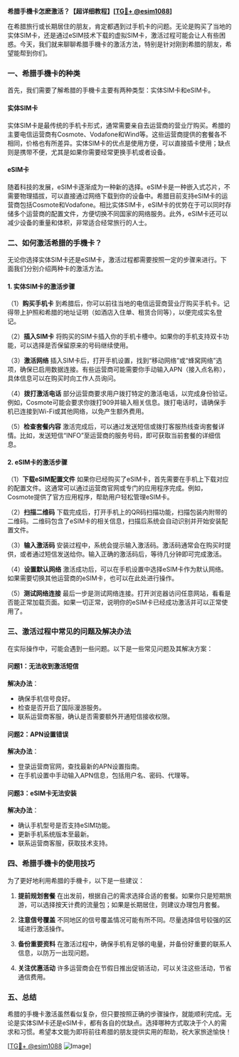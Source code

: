 **希腊手機卡怎麽激活？【超详细教程】[[TG💪+ @esim1088](https://t.me/s/esim1088)]**

在希腊旅行或长期居住的朋友，肯定都遇到过手机卡的问题。无论是购买了当地的实体SIM卡，还是通过eSIM技术下载的虚拟SIM卡，激活过程可能会让人有些困惑。今天，我们就来聊聊希腊手機卡的激活方法，特别是针对刚到希腊的朋友，希望能帮到你们。

### 一、希腊手機卡的种类

首先，我们需要了解希腊的手機卡主要有两种类型：实体SIM卡和eSIM卡。

#### 实体SIM卡
实体SIM卡是最传统的手机卡形式，通常需要亲自去运营商的营业厅购买。希腊的主要电信运营商有Cosmote、Vodafone和Wind等。这些运营商提供的套餐各不相同，价格也有所差异。实体SIM卡的优点是使用方便，可以直接插卡使用；缺点则是携带不便，尤其是如果你需要经常更换手机或者设备。

#### eSIM卡
随着科技的发展，eSIM卡逐渐成为一种新的选择。eSIM卡是一种嵌入式芯片，不需要物理插拔，可以直接通过网络下载到你的设备中。希腊目前支持eSIM卡的运营商包括Cosmote和Vodafone。相比实体SIM卡，eSIM卡的优势在于可以同时存储多个运营商的配置文件，方便切换不同国家的网络服务。此外，eSIM卡还可以减少设备的重量和体积，非常适合经常旅行的人士。

### 二、如何激活希腊的手機卡？

无论你选择实体SIM卡还是eSIM卡，激活过程都需要按照一定的步骤来进行。下面我们分别介绍两种卡的激活方法。

#### 1. 实体SIM卡的激活步骤

（1）**购买手机卡**
   到希腊后，你可以前往当地的电信运营商营业厅购买手机卡。记得带上护照和希腊的地址证明（如酒店入住单、租赁合同等），以便完成实名登记。

（2）**插入SIM卡**
   将购买的SIM卡插入你的手机卡槽中。如果你的手机支持双卡功能，可以选择是否保留原来的号码继续使用。

（3）**激活网络**
   插入SIM卡后，打开手机设置，找到“移动网络”或“蜂窝网络”选项，确保已启用数据连接。有些运营商可能需要你手动输入APN（接入点名称），具体信息可以在购买时向工作人员询问。

（4）**拨打激活电话**
   部分运营商要求用户拨打特定的激活电话，以完成身份验证。例如，Cosmote可能会要求你拨打909并输入相关信息。拨打电话时，请确保手机已连接到Wi-Fi或其他网络，以免产生额外费用。

（5）**检查套餐内容**
   激活完成后，可以通过发送短信或拨打客服热线查询套餐详情。比如，发送短信“INFO”至运营商的服务号码，即可获取当前套餐的详细信息。

#### 2. eSIM卡的激活步骤

（1）**下载eSIM配置文件**
   如果你已经购买了eSIM卡，首先需要在手机上下载对应的配置文件。这通常可以通过运营商官网或专门的应用程序完成。例如，Cosmote提供了官方应用程序，帮助用户轻松管理eSIM卡。

（2）**扫描二维码**
   下载完成后，打开手机上的QR码扫描功能，扫描包装内附带的二维码。二维码包含了eSIM卡的相关信息，扫描后系统会自动识别并开始安装配置文件。

（3）**输入激活码**
   安装过程中，系统会提示输入激活码。激活码通常会在购买时提供，或者通过短信发送给你。输入正确的激活码后，等待几分钟即可完成激活。

（4）**设置默认网络**
   激活成功后，可以在手机设置中选择eSIM卡作为默认网络。如果需要切换其他运营商的eSIM卡，也可以在此处进行操作。

（5）**测试网络连接**
   最后一步是测试网络连接。打开浏览器访问任意网站，看看是否能正常加载页面。如果一切正常，说明你的eSIM卡已经成功激活并可以正常使用了。

### 三、激活过程中常见的问题及解决办法

在实际操作中，可能会遇到一些问题。以下是一些常见问题及其解决方案：

#### 问题1：无法收到激活短信
   **解决办法**：
   - 确保手机信号良好。
   - 检查是否开启了国际漫游服务。
   - 联系运营商客服，确认是否需要额外开通短信接收权限。

#### 问题2：APN设置错误
   **解决办法**：
   - 登录运营商官网，查找最新的APN设置指南。
   - 在手机设置中手动输入APN信息，包括用户名、密码、代理等。

#### 问题3：eSIM卡无法安装
   **解决办法**：
   - 确认手机型号是否支持eSIM功能。
   - 更新手机系统版本至最新。
   - 联系运营商客服，获取技术支持。

### 四、希腊手機卡的使用技巧

为了更好地利用希腊的手機卡，以下是一些建议：

1. **提前规划套餐**
   在出发前，根据自己的需求选择合适的套餐。如果你只是短期旅游，可以选择按天计费的流量包；如果是长期居住，则建议办理包月套餐。

2. **注意信号覆盖**
   不同地区的信号覆盖情况可能有所不同。尽量选择信号较强的区域进行激活操作。

3. **备份重要资料**
   在激活过程中，确保手机有足够的电量，并备份好重要的联系人信息，以防万一出现问题。

4. **关注优惠活动**
   许多运营商会在节假日推出促销活动，可以关注这些活动，节省通信费用。

### 五、总结

希腊的手機卡激活虽然看似复杂，但只要按照正确的步骤操作，就能顺利完成。无论是实体SIM卡还是eSIM卡，都有各自的优缺点。选择哪种方式取决于个人的需求和习惯。希望本文能为即将前往希腊的朋友提供实用的帮助，祝大家旅途愉快！

[[TG💪+ @esim1088](https://t.me/s/esim1088) ![Image](https://i.postimg.cc/4NQfJmqS/Snipaste-2025-05-13-00-14-12.png)]